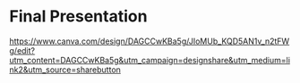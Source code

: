 # Final Presentation


https://www.canva.com/design/DAGCCwKBa5g/JIoMUb_KQD5AN1v_n2tFWg/edit?utm_content=DAGCCwKBa5g&utm_campaign=designshare&utm_medium=link2&utm_source=sharebutton
